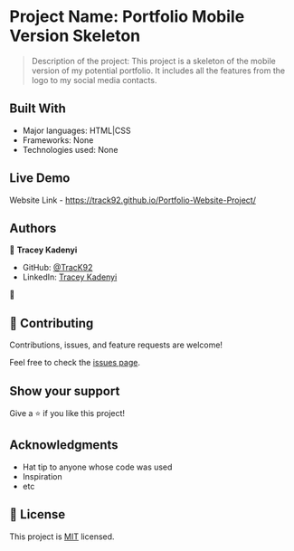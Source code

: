 # Project Name: Portfolio Mobile Version Skeleton

> Description of the project: This project is a skeleton of the mobile version of my potential portfolio. It includes all the features from the logo to my social media contacts. 


## Built With

- Major languages: HTML|CSS
- Frameworks: None
- Technologies used: None

## Live Demo

Website Link - https://track92.github.io/Portfolio-Website-Project/


## Authors

👤 **Tracey Kadenyi**

- GitHub: [@TracK92](https://github.com/TracK92)
- LinkedIn: [Tracey Kadenyi](https://www.linkedin.com/in/tracy-kadenyi-9bb90287)

👤
## 🤝 Contributing

Contributions, issues, and feature requests are welcome!

Feel free to check the [issues page](../../issues/).

## Show your support

Give a ⭐️ if you like this project!

## Acknowledgments

- Hat tip to anyone whose code was used
- Inspiration
- etc

## 📝 License

This project is [MIT](./MIT.md) licensed.
